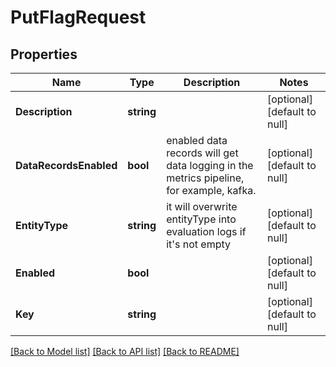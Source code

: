 # PutFlagRequest

## Properties
Name | Type | Description | Notes
------------ | ------------- | ------------- | -------------
**Description** | **string** |  | [optional] [default to null]
**DataRecordsEnabled** | **bool** | enabled data records will get data logging in the metrics pipeline, for example, kafka. | [optional] [default to null]
**EntityType** | **string** | it will overwrite entityType into evaluation logs if it&#39;s not empty | [optional] [default to null]
**Enabled** | **bool** |  | [optional] [default to null]
**Key** | **string** |  | [optional] [default to null]

[[Back to Model list]](../README.md#documentation-for-models) [[Back to API list]](../README.md#documentation-for-api-endpoints) [[Back to README]](../README.md)


